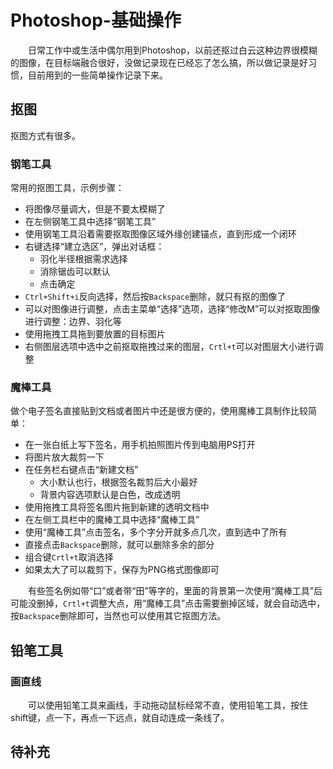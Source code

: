 # Photoshop-基础操作
&#8195;&#8195;日常工作中或生活中偶尔用到Photoshop，以前还抠过白云这种边界很模糊的图像，在目标端融合很好，没做记录现在已经忘了怎么搞，所以做记录是好习惯，目前用到的一些简单操作记录下来。
## 抠图
抠图方式有很多。
### 钢笔工具
常用的抠图工具，示例步骤：
- 将图像尽量调大，但是不要太模糊了
- 在左侧钢笔工具中选择“钢笔工具”
- 使用钢笔工具沿着需要抠取图像区域外缘创建锚点，直到形成一个闭环
- 右键选择“建立选区”，弹出对话框：
    - 羽化半径根据需求选择
    - 消除锯齿可以默认
    - 点击确定
- `Ctrl+Shift+i`反向选择，然后按`Backspace`删除，就只有抠的图像了
- 可以对图像进行调整，点击主菜单“选择”选项，选择“修改M”可以对抠取图像进行调整：边界、羽化等
- 使用拖拽工具拖到要放置的目标图片
- 右侧图层选项中选中之前抠取拖拽过来的图层，`Crtl+t`可以对图层大小进行调整

### 魔棒工具
做个电子签名直接贴到文档或者图片中还是很方便的，使用魔棒工具制作比较简单：
- 在一张白纸上写下签名，用手机拍照图片传到电脑用PS打开
- 将图片放大裁剪一下
- 在任务栏右键点击“新建文档”
    - 大小默认也行，根据签名裁剪后大小最好
    - 背景内容选项默认是白色，改成透明
- 使用拖拽工具将签名图片拖到新建的透明文档中
- 在左侧工具栏中的魔棒工具中选择“魔棒工具”
- 使用“魔棒工具”点击签名，多个字分开就多点几次，直到选中了所有
- 直接点击`Backspace`删除，就可以删除多余的部分
- 组合键`Crtl+t`取消选择
- 如果太大了可以裁剪下，保存为PNG格式图像即可

&#8195;&#8195;有些签名例如带“口”或者带“田”等字的，里面的背景第一次使用“魔棒工具”后可能没删掉，`Crtl+t`调整大点，用“魔棒工具”点击需要删掉区域，就会自动选中，按`Backspace`删除即可，当然也可以使用其它抠图方法。

## 铅笔工具
### 画直线
&#8195;&#8195;可以使用铅笔工具来画线，手动拖动鼠标经常不直，使用铅笔工具，按住shift键，点一下，再点一下远点，就自动连成一条线了。

## 待补充
